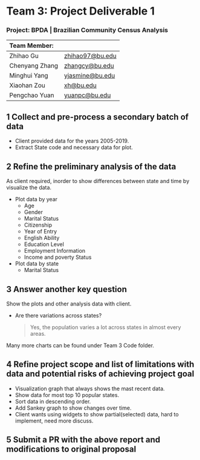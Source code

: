 # Team 3: Project Deliverable 1

### Project: BPDA | Brazilian Community Census Analysis

| Team Member: |      |
| :--- | ---- |
| Zhihao Gu      | zhihao97@bu.edu |
| Chenyang Zhang | zhangcy@bu.edu  |
| Minghui Yang   | yjasmine@bu.edu |
| Xiaohan Zou    | xh@bu.edu       |
| Pengchao Yuan  | yuanpc@bu.edu   |

## 1 Collect and pre-process a secondary batch of data

* Client  provided  data for the years 2005-2019.
* Extract State code and necessary data for plot.

## 2 Refine the preliminary analysis of the data

As client required, inorder to show differences between state and time by visualize the data.

* Plot data by year
  * Age
  * Gender
  * Marital Status
  * Citizenship
  * Year of Entry
  * English Ability
  * Education Level
  * Employment Information
  * Income and poverty Status
* Plot data by state
  * Marital Status

## 3 Answer another key question

Show the plots and other analysis data with client.

* Are there variations across states? 

  > Yes, the population varies a lot across states in  almost every areas.

Many more charts can be found under Team 3 Code folder.

## 4 Refine project scope and list of limitations with data and potential risks of achieving project goal

* Visualization graph that always shows the mast recent data.
* Show data for most top 10 popular states.
* Sort data in descending order.
* Add Sankey graph to show changes over time.
* Client wants using widgets to show partial(selected) data, hard to implement, need more discuss.

## 5 Submit a PR with the above report and modifications to original proposal
